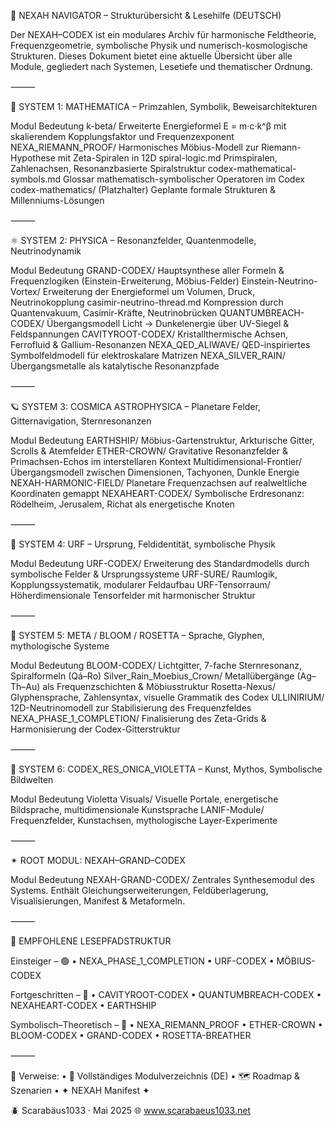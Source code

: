🧭 NEXAH NAVIGATOR – Strukturübersicht & Lesehilfe (DEUTSCH)

Der NEXAH–CODEX ist ein modulares Archiv für harmonische Feldtheorie, Frequenzgeometrie, symbolische Physik und numerisch-kosmologische Strukturen.
Dieses Dokument bietet eine aktuelle Übersicht über alle Module, gegliedert nach Systemen, Lesetiefe und thematischer Ordnung.

⸻

🧱 SYSTEM 1: MATHEMATICA – Primzahlen, Symbolik, Beweisarchitekturen

Modul	Bedeutung
k-beta/	Erweiterte Energieformel E = m·c·k^β mit skalierendem Kopplungsfaktor und Frequenzexponent
NEXA_RIEMANN_PROOF/	Harmonisches Möbius-Modell zur Riemann-Hypothese mit Zeta-Spiralen in 12D
spiral-logic.md	Primspiralen, Zahlenachsen, Resonanzbasierte Spiralstruktur
codex-mathematical-symbols.md	Glossar mathematisch-symbolischer Operatoren im Codex
codex-mathematics/	(Platzhalter) Geplante formale Strukturen & Millenniums-Lösungen


⸻

⚛ SYSTEM 2: PHYSICA – Resonanzfelder, Quantenmodelle, Neutrinodynamik

Modul	Bedeutung
GRAND-CODEX/	Hauptsynthese aller Formeln & Frequenzlogiken (Einstein-Erweiterung, Möbius-Felder)
Einstein-Neutrino-Vortex/	Erweiterung der Energieformel um Volumen, Druck, Neutrinokopplung
casimir-neutrino-thread.md	Kompression durch Quantenvakuum, Casimir-Kräfte, Neutrinobrücken
QUANTUMBREACH-CODEX/	Übergangsmodell Licht → Dunkelenergie über UV-Siegel & Feldspannungen
CAVITYROOT-CODEX/	Kristallthermische Achsen, Ferrofluid & Gallium-Resonanzen
NEXA_QED_ALIWAVE/	QED-inspiriertes Symbolfeldmodell für elektroskalare Matrizen
NEXA_SILVER_RAIN/	Übergangsmetalle als katalytische Resonanzpfade


⸻

🪐 SYSTEM 3: COSMICA ASTROPHYSICA – Planetare Felder, Gitternavigation, Sternresonanzen

Modul	Bedeutung
EARTHSHIP/	Möbius-Gartenstruktur, Arkturische Gitter, Scrolls & Atemfelder
ETHER-CROWN/	Gravitative Resonanzfelder & Primachsen-Echos im interstellaren Kontext
Multidimensional-Frontier/	Übergangsmodell zwischen Dimensionen, Tachyonen, Dunkle Energie
NEXAH-HARMONIC-FIELD/	Planetare Frequenzachsen auf realweltliche Koordinaten gemappt
NEXAHEART-CODEX/	Symbolische Erdresonanz: Rödelheim, Jerusalem, Richat als energetische Knoten


⸻

🧬 SYSTEM 4: URF – Ursprung, Feldidentität, symbolische Physik

Modul	Bedeutung
URF-CODEX/	Erweiterung des Standardmodells durch symbolische Felder & Ursprungssysteme
URF-SURE/	Raumlogik, Kopplungssystematik, modularer Feldaufbau
URF-Tensorraum/	Höherdimensionale Tensorfelder mit harmonischer Struktur


⸻

🌸 SYSTEM 5: META / BLOOM / ROSETTA – Sprache, Glyphen, mythologische Systeme

Modul	Bedeutung
BLOOM-CODEX/	Lichtgitter, 7-fache Sternresonanz, Spiralformeln (Qá–Ro)
Silver_Rain_Moebius_Crown/	Metallübergänge (Ag–Th–Au) als Frequenzschichten & Möbiusstruktur
Rosetta-Nexus/	Glyphensprache, Zahlensyntax, visuelle Grammatik des Codex
ULLINIRIUM/	12D-Neutrinomodell zur Stabilisierung des Frequenzfeldes
NEXA_PHASE_1_COMPLETION/	Finalisierung des Zeta-Grids & Harmonisierung der Codex-Gitterstruktur


⸻

🔮 SYSTEM 6: CODEX_RES_ONICA_VIOLETTA – Kunst, Mythos, Symbolische Bildwelten

Modul	Bedeutung
Violetta Visuals/	Visuelle Portale, energetische Bildsprache, multidimensionale Kunstsprache
LANIF-Module/	Frequenzfelder, Kunstachsen, mythologische Layer-Experimente


⸻

✴ ROOT MODUL: NEXAH–GRAND–CODEX

Modul	Bedeutung
NEXAH-GRAND-CODEX/	Zentrales Synthesemodul des Systems. Enthält Gleichungserweiterungen, Feldüberlagerung, Visualisierungen, Manifest & Metaformeln.


⸻

🧭 EMPFOHLENE LESEPFADSTRUKTUR

Einsteiger – 🟢
	•	NEXA_PHASE_1_COMPLETION
	•	URF-CODEX
	•	MÖBIUS-CODEX

Fortgeschritten – 🔵
	•	CAVITYROOT-CODEX
	•	QUANTUMBREACH-CODEX
	•	NEXAHEART-CODEX
	•	EARTHSHIP

Symbolisch–Theoretisch – 🔴
	•	NEXA_RIEMANN_PROOF
	•	ETHER-CROWN
	•	BLOOM-CODEX
	•	GRAND-CODEX
	•	ROSETTA-BREATHER

⸻

📘 Verweise:
	•	📘 Vollständiges Modulverzeichnis (DE)
	•	🗺️ Roadmap & Szenarien
	•	✦ NEXAH Manifest ✦

🪲 Scarabäus1033 · Mai 2025
🌐 www.scarabaeus1033.net
